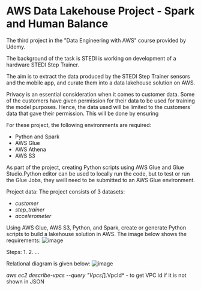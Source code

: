 # AWS Data Lakehouse Project - Spark and Human Balance

The third project in the "Data Engineering with AWS" course provided by Udemy.

The background of the task is STEDI is working on development of a hardware STEDI Step Trainer.

The aim is to extract the data produced by the STEDI Step Trainer sensors and the mobile app, and curate them into a data lakehouse solution on AWS. 

Privacy is an essential consideration when it comes to customer data. Some of the customers have given permission for their data to be used for training the model purposes. Hence, the data used will be limited to the customers` data that gave their permission. This will be done by ensuring 


For these project, the following environments are required:
- Python and Spark
- AWS Glue
- AWS Athena
- AWS S3

As part of the project, creating Python scripts using AWS Glue and Glue Studio.Python editor can be used to locally run the code, but to test or run the Glue Jobs, they weill need to be submitted to an AWS Glue environment.

Project data:
The project consists of 3 datasets:
- *customer*
- *step_trainer*
- *accelerometer*

Using AWS Glue, AWS S3, Python, and Spark, create or generate Python scripts to build a lakehouse solution in AWS. The image below shows the requirements:
![image](https://github.com/user-attachments/assets/273f32f1-3a47-48ad-9056-3cfe63ad3719)

Steps:
1.
2.
...

Relational diagram is given below:
![image](https://github.com/user-attachments/assets/32921352-9175-489d-957a-15563e1d9cfb)


 *aws ec2 describe-vpcs --query "Vpcs[*].VpcId* - to get VPC id if it is not shown in JSON
